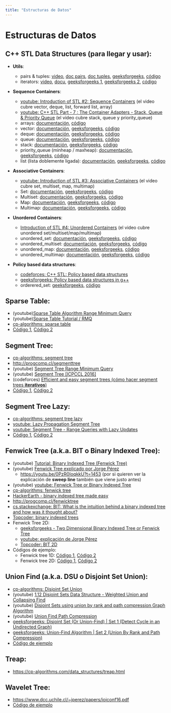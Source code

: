 ```yaml
---
title: "Estructuras de Datos"
---
```



# Estructuras de Datos

## C++ STL Data Structures (para llegar y usar):

- **Utils**:
    - pairs & tuples: [video](https://www.youtube.com/watch?v=33Y_5gOyi3Y), [doc pairs](http://www.cplusplus.com/reference/utility/pair/), [doc tuples](http://www.cplusplus.com/reference/tuple/), [geeksforgeeks](https://www.geeksforgeeks.org/returning-multiple-values-from-a-function-using-tuple-and-pair-in-c/), [código](https://github.com/PabloMessina/Competitive-Programming-Material/blob/master/Data_Structures/C%2B%2B%20STL/pairs%20%26%20tuples.cpp)
    - iterators: [video](https://www.youtube.com/watch?v=vO2AlrBf5rQ), [docu](http://www.cplusplus.com/reference/iterator/), [geeksforgeeks 1](https://www.geeksforgeeks.org/introduction-iterators-c/), [geeksforgeeks 2](https://www.geeksforgeeks.org/iterators-c-stl/), [código](https://github.com/PabloMessina/Competitive-Programming-Material/blob/master/Data_Structures/C%2B%2B%20STL/iterators.cpp)

- **Sequence Containers**:
    - [youtube: Introduction of STL #2: Sequence Containers](https://www.youtube.com/watch?v=gxZJ5JNuWMY&feature=youtu.be) (el video cubre vector, deque, list, forward list, array)
    - [youtube: C++ STL Part - 7 : The Container Adapters - Stack, Queue & Priority Queue](https://www.youtube.com/watch?v=VZh8GXQAnxY) (el video cubre stack, queue y priority_queue)
    - arrays: [documentación](http://www.cplusplus.com/doc/tutorial/arrays/), [código](https://github.com/PabloMessina/Competitive-Programming-Material/blob/master/Data_Structures/C%2B%2B%20STL/array.cpp)
    - vector: [documentación](http://www.cplusplus.com/reference/vector/vector/), [geeksforgeeks](https://www.geeksforgeeks.org/vector-in-cpp-stl/), [código](https://github.com/PabloMessina/Competitive-Programming-Material/blob/master/Data_Structures/C%2B%2B%20STL/vector.cpp)
    - deque: [documentación](http://www.cplusplus.com/reference/deque/deque/), [geeksforgeeks](https://www.geeksforgeeks.org/deque-cpp-stl/), [código](https://github.com/PabloMessina/Competitive-Programming-Material/blob/master/Data_Structures/C%2B%2B%20STL/deque.cpp)
    - queue: [documentación](http://www.cplusplus.com/reference/queue/queue/), [geeksforgeeks](https://www.geeksforgeeks.org/queue-cpp-stl/), [código](https://github.com/PabloMessina/Competitive-Programming-Material/blob/master/Data_Structures/C%2B%2B%20STL/queue%20%26%20stack.cpp)
    - stack: [documentación](http://www.cplusplus.com/reference/stack/stack/), [geeksforgeeks](https://www.geeksforgeeks.org/stack-in-cpp-stl/), [código](https://github.com/PabloMessina/Competitive-Programming-Material/blob/master/Data_Structures/C%2B%2B%20STL/queue%20%26%20stack.cpp)
    - priority_queue (minheap / maxheap): [documentación](http://www.cplusplus.com/reference/queue/priority_queue/), [geeksforgeeks](https://www.geeksforgeeks.org/priority-queue-in-cpp-stl/), [código](https://github.com/PabloMessina/Competitive-Programming-Material/blob/master/Data_Structures/C%2B%2B%20STL/priority_queue.cpp)
    - list (lista doblemente ligada): [documentación](http://www.cplusplus.com/reference/list/list/), [geeksforgeeks](https://www.geeksforgeeks.org/list-cpp-stl/), [código](https://github.com/PabloMessina/Competitive-Programming-Material/blob/master/Data_Structures/C%2B%2B%20STL/list.cpp)

- **Associative Containers**:
    - [youtube: Introduction of STL #3: Associative Containers](https://www.youtube.com/watch?v=6iyzPed7FrM&feature=youtu.be) (el video cubre set, multiset, map, multimap)
    - Set: [documentación](http://www.cplusplus.com/reference/set/set/), [geeksforgeeks](https://www.geeksforgeeks.org/set-in-cpp-stl/), [código](https://github.com/PabloMessina/Competitive-Programming-Material/blob/master/Data_Structures/C%2B%2B%20STL/set%20%26%20multiset.cpp)
    - Multiset: [documentación](http://www.cplusplus.com/reference/set/multiset/), [geeksforgeeks](https://www.geeksforgeeks.org/multiset-in-cpp-stl/), [código](https://github.com/PabloMessina/Competitive-Programming-Material/blob/master/Data_Structures/C%2B%2B%20STL/set%20%26%20multiset.cpp)
    - Map: [documentación](http://www.cplusplus.com/reference/map/map/), [geeksforgeeks](https://www.geeksforgeeks.org/map-associative-containers-the-c-standard-template-library-stl/), [código](https://github.com/PabloMessina/Competitive-Programming-Material/blob/master/Data_Structures/C%2B%2B%20STL/map%20%26%20multimap.cpp)
    - Multimap: [documentación](http://www.cplusplus.com/reference/map/multimap/), [geeksforgeeks](https://www.geeksforgeeks.org/multimap-associative-containers-the-c-standard-template-library-stl/), [código](https://github.com/PabloMessina/Competitive-Programming-Material/blob/master/Data_Structures/C%2B%2B%20STL/map%20%26%20multimap.cpp)

- **Unordered Containers**:
    - [Introduction of STL #4: Unordered Containers](https://www.youtube.com/watch?v=NNLvY9O7ufU) (el video cubre unordered set/multiset/map/multimap)
    - unordered_set: [documentación](http://www.cplusplus.com/reference/unordered_set/unordered_set/), [geeksforgeeks](https://www.geeksforgeeks.org/unordered_set-in-cpp-stl/), [código](https://github.com/PabloMessina/Competitive-Programming-Material/blob/master/Data_Structures/C%2B%2B%20STL/unordered_set%26multiset.cpp)
    - unordered_multiset: [documentación](http://www.cplusplus.com/reference/unordered_set/unordered_multiset/), [geeksforgeeks](https://www.geeksforgeeks.org/unordered_multiset-and-its-uses/), [código](https://github.com/PabloMessina/Competitive-Programming-Material/blob/master/Data_Structures/C%2B%2B%20STL/unordered_set%26multiset.cpp)
    - unordered_map: [documentación](http://www.cplusplus.com/reference/unordered_map/unordered_map/), [geeksforgeeks](https://www.geeksforgeeks.org/unordered_map-in-cpp-stl/), [código](https://github.com/PabloMessina/Competitive-Programming-Material/blob/master/Data_Structures/C%2B%2B%20STL/unordered_map%26multimap.cpp)
    - unordered_multimap: [documentación](http://www.cplusplus.com/reference/unordered_map/unordered_multimap/), [geeksforgeeks](https://www.geeksforgeeks.org/unordered_multimap-and-its-application/), [código](https://github.com/PabloMessina/Competitive-Programming-Material/blob/master/Data_Structures/C%2B%2B%20STL/unordered_map%26multimap.cpp)

- **Policy based data structures**:
    - [codeforces: C++ STL: Policy based data structures](https://codeforces.com/blog/entry/11080)
    - [geeksforgeeks: Policy based data structures in g++](https://www.geeksforgeeks.org/policy-based-data-structures-g/)
    - orderered_set: [geeksforgeeks](https://www.geeksforgeeks.org/ordered-set-gnu-c-pbds/), [código](https://github.com/PabloMessina/Competitive-Programming-Material/blob/master/Data_Structures/C%2B%2B%20STL/ordered_set.cpp)

## Sparse Table:

- (youtube)[Sparse Table Algorithm Range Minimum Query](https://www.youtube.com/watch?v=c5O7E_PDO4U)
- (youtube)[Sparse Table Tutorial / RMQ](https://www.youtube.com/watch?v=9FLPwDn6L08)
- [cp-algorithms: sparse table](https://cp-algorithms.com/data_structures/sparse-table.html)
- [Código 1](https://github.com/BenjaminRubio/CompetitiveProgramming/blob/master/Material/Structures/SparseTable.cpp), [Código 2](https://github.com/PabloMessina/Competitive-Programming-Material/blob/master/Data_Structures/sparse-table.cpp)

## Segment Tree:

- [cp-algorithms: segment tree](https://cp-algorithms.com/data_structures/segment_tree.html)
- <http://progcomp.cl/segmenttree>
- (youtube) [Segment Tree Range Minimum Query](https://www.youtube.com/watch?v=ZBHKZF5w4YU)
- (youtube) [Segment Tree [ICPCCL 2016]](https://youtu.be/AcebT9OvynI)
- (codeforces) [Efficient and easy segment trees (cómo hacer segment trees **iterativos**)](https://codeforces.com/blog/entry/18051)
- [Código 1](https://github.com/BenjaminRubio/CompetitiveProgramming/blob/master/Material/Structures/SegmentTree.cpp), [Código 2](https://github.com/PabloMessina/Competitive-Programming-Material/blob/master/Data_Structures/segment-tree.cpp)

## Segment Tree Lazy:

- [cp-algorithms: segment tree lazy](https://cp-algorithms.com/data_structures/segment_tree.html#toc-tgt-9)
- [youtube: Lazy Propagation Segment Tree](https://www.youtube.com/watch?v=xuoQdt5pHj0)
- [youtube: Segment Tree - Range Queries with Lazy Updates](https://www.youtube.com/watch?v=CN0N1ddJ9hA)
- [Código 1](https://github.com/BenjaminRubio/CompetitiveProgramming/blob/master/Material/Structures/SegmentTreeLazy.cpp), [Código 2](https://github.com/PabloMessina/Competitive-Programming-Material/blob/master/Data_Structures/segment-tree-lazy.cpp)

## Fenwick Tree (a.k.a. BIT o Binary Indexed Tree):
- (youtube) [Tutorial: Binary Indexed Tree (Fenwick Tree)](https://youtu.be/v_wj_mOAlig)
- (youtube) [Fenwick Tree explicado por Jorge Pérez](https://youtu.be/0PzR0IoqkkU?t=2160)
    - <https://youtu.be/0PzR0IoqkkU?t=1453> (por si quieren ver la explicación de **sweep line** también que viene justo antes)
- (youtube) [youtube: Fenwick Tree or Binary Indexed Tree](https://www.youtube.com/watch?v=CWDQJGaN1gY)
- [cp-algorithms: fenwick tree](https://cp-algorithms.com/data_structures/fenwick.html)
- [HackerEarth - binary indexed tree made easy](https://www.hackerearth.com/practice/notes/binary-indexed-tree-made-easy-2/)
- <http://progcomp.cl/fenwicktree>
- [cs.stackexchange: BIT: What is the intuition behind a binary indexed tree and how was it thought about?](https://cs.stackexchange.com/questions/10538/bit-what-is-the-intuition-behind-a-binary-indexed-tree-and-how-was-it-thought-a)
- [Topcoder: binary indexed trees](https://www.topcoder.com/community/data-science/data-science-tutorials/binary-indexed-trees/)
- Fenwick Tree 2D:
  - [geeksforgeeks - Two Dimensional Binary Indexed Tree or Fenwick Tree](http://www.geeksforgeeks.org/two-dimensional-binary-indexed-tree-or-fenwick-tree/)
  - [youtube: explicación de Jorge Pérez](https://youtu.be/0PzR0IoqkkU?t=4207)
  - [Topcoder: BIT 2D](https://www.topcoder.com/community/data-science/data-science-tutorials/binary-indexed-trees/#2d)
- Códigos de ejemplo:
    - Fenwick tree 1D: [Código 1](https://github.com/BenjaminRubio/CompetitiveProgramming/blob/master/Material/Structures/FenwickTree.cpp), [Código 2](https://github.com/PabloMessina/Competitive-Programming-Material/blob/master/Data_Structures/fenwicktree.cpp)
    - Fenwick tree 2D: [Código 1](https://github.com/BenjaminRubio/CompetitiveProgramming/blob/master/Material/Structures/FenwickTree2D.cpp), [Código 2](https://github.com/PabloMessina/Competitive-Programming-Material/blob/master/Data_Structures/fenwicktree2D.cpp)

## Union Find (a.k.a. DSU o Disjoint Set Union):

- [cp-algorithms: Disjoint Set Union](https://cp-algorithms.com/data_structures/disjoint_set_union.html)
- (youtube) [1.12 Disjoint Sets Data Structure - Weighted Union and Collapsing Find](https://www.youtube.com/watch?v=wU6udHRIkcc)
- (youtube) [Disjoint Sets using union by rank and path compression Graph Algorithm](https://www.youtube.com/watch?v=ID00PMy0-vE)
- (youtube) [Union Find Path Compression](https://www.youtube.com/watch?v=VHRhJWacxis)
- [geeksforgeeks: Disjoint Set (Or Union-Find) \| Set 1 (Detect Cycle in an Undirected Graph)](https://www.geeksforgeeks.org/union-find/)
- [geeksforgeeks: Union-Find Algorithm \| Set 2 (Union By Rank and Path Compression)](https://www.geeksforgeeks.org/union-find-algorithm-set-2-union-by-rank/)
- [Código de ejemplo](https://github.com/PabloMessina/Competitive-Programming-Material/blob/master/Data_Structures/unionfind.cpp)

## Treap:
- <https://cp-algorithms.com/data_structures/treap.html>

## Wavelet Tree:

- <https://www.dcc.uchile.cl/~jperez/papers/ioiconf16.pdf>
- [Código de ejemplo](https://github.com/PabloMessina/Competitive-Programming-Material/blob/master/Data_Structures/WaveletTree.cpp)

